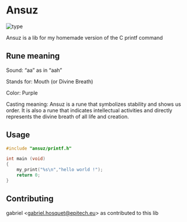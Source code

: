 # Ansuz

![type](https://img.shields.io/badge/type-utility-brightgreen)

Ansuz is a lib for my homemade version of the C printf command

## Rune meaning

Sound: “aa” as in “aah”

Stands for: Mouth (or Divine Breath)

Color: Purple

Casting meaning: Ansuz is a rune that symbolizes stability and shows us order. It is also a rune that indicates intellectual activities and directly represents the 
divine breath of all life and creation.

## Usage

```C
#include "ansuz/printf.h"

int main (void)
{
    my_print("%s\n","hello world !");
    return 0;
}
```

## Contributing

gabriel <<gabriel.hosquet@epitech.eu>> as contributed to this lib
